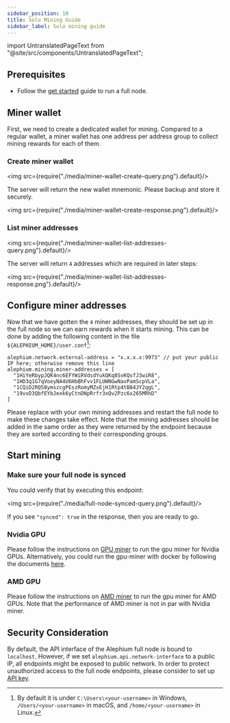 ```yaml
---
sidebar_position: 10
title: Solo Mining Guide
sidebar_label: Solo mining guide
---
```


import UntranslatedPageText from "@site/src/components/UntranslatedPageText";

<UntranslatedPageText />

## Prerequisites

- Follow the [get started](full-node/getting-started.md) guide to run a full node.

## Miner wallet

First, we need to create a dedicated wallet for mining. Compared to a regular wallet, a miner wallet has one address per address group to collect mining rewards for each of them.

### Create miner wallet

<img src={require("./media/miner-wallet-create-query.png").default}/>

The server will return the new wallet mnemonic. Please backup and store it securely.

<img src={require("./media/miner-wallet-create-response.png").default}/>

### List miner addresses

<img src={require("./media/miner-wallet-list-addresses-query.png").default}/>

The server will return `4` addresses which are required in later steps:

<img src={require("./media/miner-wallet-list-addresses-response.png").default}/>

## Configure miner addresses

Now that we have gotten the `4` miner addresses, they should be set up in the full node so we can earn rewards when it starts mining. This can be done by adding the following content in the file `${ALEPHIUM_HOME}/user.conf`[^1]:

    alephium.network.external-address = "x.x.x.x:9973" // put your public IP here; otherwise remove this line
    alephium.mining.miner-addresses = [
      "1HiYeRbypJQK4nc6EFYWiRVdsdYukQKq8SvKQsfJ3wiR8",
      "1HD3q1G7qVoeyNA4U6HbBhFvv1FLUWNGwNavPamScpVLa",
      "1CQiD2RQ58ymszcgPEszRomyMZxEjH1Rtp4tB84JY2qgL",
      "19vvD3QbfEYbJexk6yCtnDNpRrfr3xQv2Pzc6x265MRhD"
    ]

Please replace with your own mining addresses and restart the full
node to make these changes take effect. Note that the mining
addresses should be added in the same order as they were returned by the
endpoint because they are sorted according to their corresponding groups.


## Start mining

### Make sure your full node is synced

You could verify that by executing this endpoint:

<img src={require("./media/full-node-synced-query.png").default}/>

If you see `"synced": true` in the response, then you are ready to go.

### Nvidia GPU

Please follow the instructions on [GPU
miner](https://github.com/alephium/gpu-miner#readme) to run the gpu
miner for Nvidia GPUs. Alternatively, you could run the gpu-miner with
docker by following the documents
[here](https://github.com/alephium/alephium/tree/master/docker#gpu-miner-optional).

### AMD GPU

Please follow the instructions on [AMD
miner](https://github.com/alephium/amd-miner#readme) to run the gpu
miner for AMD GPUs. Note that the performance of AMD miner is not in
par with Nvidia miner.

## Security Consideration

By default, the API interface of the Alephium full node is bound to
`localhost`. However, if we set
`alephium.api.network-interface` to a public IP, all endpoints might
be exposed to public network. In order to protect unauthorized access
to the full node endpoints, please consider to set up [API
key](full-node/full-node-more.md#api-key).

[^1]: By default it is under `C:\Users\<your-username>` in Windows, `/Users/<your-username>` in macOS, and `/home/<your-username>` in Linux.
